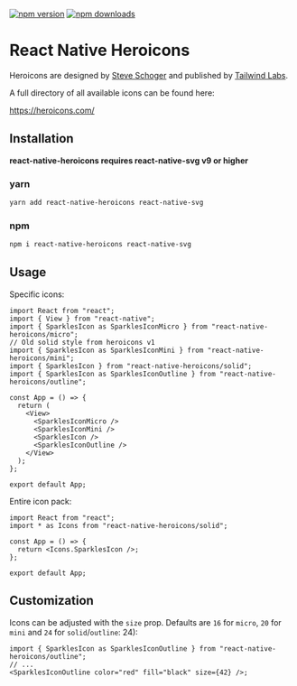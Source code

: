 [![npm version](https://img.shields.io/npm/v/react-native-heroicons.svg)](https://www.npmjs.com/package/react-native-heroicons)
[![npm downloads](https://img.shields.io/npm/dm/react-native-heroicons.svg)](https://www.npmjs.com/package/react-native-heroicons)

# React Native Heroicons

Heroicons are designed by [Steve Schoger](https://twitter.com/steveschoger) and published by [Tailwind Labs](https://github.com/tailwindlabs/heroicons).

A full directory of all available icons can be found here:

https://heroicons.com/

## Installation

**react-native-heroicons requires react-native-svg v9 or higher**

### yarn

```sh
yarn add react-native-heroicons react-native-svg
```

### npm

```sh
npm i react-native-heroicons react-native-svg
```

## Usage

Specific icons:

```tsx
import React from "react";
import { View } from "react-native";
import { SparklesIcon as SparklesIconMicro } from "react-native-heroicons/micro";
// Old solid style from heroicons v1
import { SparklesIcon as SparklesIconMini } from "react-native-heroicons/mini";
import { SparklesIcon } from "react-native-heroicons/solid";
import { SparklesIcon as SparklesIconOutline } from "react-native-heroicons/outline";

const App = () => {
  return (
    <View>
      <SparklesIconMicro />
      <SparklesIconMini />
      <SparklesIcon />
      <SparklesIconOutline />
    </View>
  );
};

export default App;
```

Entire icon pack:

```tsx
import React from "react";
import * as Icons from "react-native-heroicons/solid";

const App = () => {
  return <Icons.SparklesIcon />;
};

export default App;
```

## Customization

Icons can be adjusted with the `size` prop.
Defaults are `16` for `micro`, `20` for `mini` and `24` for `solid`/`outline`: 24):

```tsx
import { SparklesIcon as SparklesIconOutline } from "react-native-heroicons/outline";
// ...
<SparklesIconOutline color="red" fill="black" size={42} />;
```
